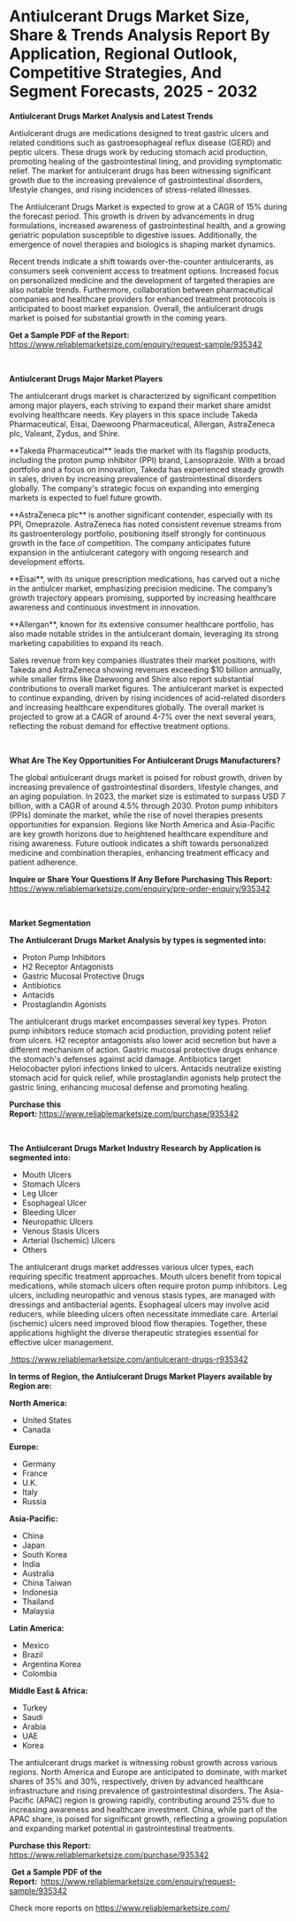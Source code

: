 <p><h1>Antiulcerant Drugs Market Size, Share & Trends Analysis Report By Application, Regional Outlook, Competitive Strategies, And Segment Forecasts, 2025 - 2032</h1></p><p><strong>Antiulcerant Drugs Market Analysis and Latest Trends</strong></p>
<p><p>Antiulcerant drugs are medications designed to treat gastric ulcers and related conditions such as gastroesophageal reflux disease (GERD) and peptic ulcers. These drugs work by reducing stomach acid production, promoting healing of the gastrointestinal lining, and providing symptomatic relief. The market for antiulcerant drugs has been witnessing significant growth due to the increasing prevalence of gastrointestinal disorders, lifestyle changes, and rising incidences of stress-related illnesses.</p><p>The Antiulcerant Drugs Market is expected to grow at a CAGR of 15% during the forecast period. This growth is driven by advancements in drug formulations, increased awareness of gastrointestinal health, and a growing geriatric population susceptible to digestive issues. Additionally, the emergence of novel therapies and biologics is shaping market dynamics. </p><p>Recent trends indicate a shift towards over-the-counter antiulcerants, as consumers seek convenient access to treatment options. Increased focus on personalized medicine and the development of targeted therapies are also notable trends. Furthermore, collaboration between pharmaceutical companies and healthcare providers for enhanced treatment protocols is anticipated to boost market expansion. Overall, the antiulcerant drugs market is poised for substantial growth in the coming years.</p></p>
<p><strong>Get a Sample PDF of the Report:&nbsp;</strong> <a href="https://www.reliablemarketsize.com/enquiry/request-sample/935342?utm_campaign=2781&utm_medium=2&utm_source=Github&utm_content=ia&utm_term=07032025&utm_id=antiulcerant-drugs">https://www.reliablemarketsize.com/enquiry/request-sample/935342</a></p>
<p>&nbsp;</p>
<p><strong>Antiulcerant Drugs Major Market Players</strong></p>
<p><p>The antiulcerant drugs market is characterized by significant competition among major players, each striving to expand their market share amidst evolving healthcare needs. Key players in this space include Takeda Pharmaceutical, Eisai, Daewoong Pharmaceutical, Allergan, AstraZeneca plc, Valeant, Zydus, and Shire.</p><p>**Takeda Pharmaceutical** leads the market with its flagship products, including the proton pump inhibitor (PPI) brand, Lansoprazole. With a broad portfolio and a focus on innovation, Takeda has experienced steady growth in sales, driven by increasing prevalence of gastrointestinal disorders globally. The company's strategic focus on expanding into emerging markets is expected to fuel future growth.</p><p>**AstraZeneca plc** is another significant contender, especially with its PPI, Omeprazole. AstraZeneca has noted consistent revenue streams from its gastroenterology portfolio, positioning itself strongly for continuous growth in the face of competition. The company anticipates future expansion in the antiulcerant category with ongoing research and development efforts.</p><p>**Eisai**, with its unique prescription medications, has carved out a niche in the antiulcer market, emphasizing precision medicine. The company’s growth trajectory appears promising, supported by increasing healthcare awareness and continuous investment in innovation.</p><p>**Allergan**, known for its extensive consumer healthcare portfolio, has also made notable strides in the antiulcerant domain, leveraging its strong marketing capabilities to expand its reach.</p><p>Sales revenue from key companies illustrates their market positions, with Takeda and AstraZeneca showing revenues exceeding $10 billion annually, while smaller firms like Daewoong and Shire also report substantial contributions to overall market figures. The antiulcerant market is expected to continue expanding, driven by rising incidences of acid-related disorders and increasing healthcare expenditures globally. The overall market is projected to grow at a CAGR of around 4-7% over the next several years, reflecting the robust demand for effective treatment options.</p></p>
<p>&nbsp;</p>
<p><strong>What Are The Key Opportunities For Antiulcerant Drugs Manufacturers?</strong></p>
<p><p>The global antiulcerant drugs market is poised for robust growth, driven by increasing prevalence of gastrointestinal disorders, lifestyle changes, and an aging population. In 2023, the market size is estimated to surpass USD 7 billion, with a CAGR of around 4.5% through 2030. Proton pump inhibitors (PPIs) dominate the market, while the rise of novel therapies presents opportunities for expansion. Regions like North America and Asia-Pacific are key growth horizons due to heightened healthcare expenditure and rising awareness. Future outlook indicates a shift towards personalized medicine and combination therapies, enhancing treatment efficacy and patient adherence.</p></p>
<p><strong>Inquire or Share Your Questions If Any Before Purchasing This Report:</strong> <a href="https://www.reliablemarketsize.com/enquiry/pre-order-enquiry/935342?utm_campaign=2781&utm_medium=2&utm_source=Github&utm_content=ia&utm_term=07032025&utm_id=antiulcerant-drugs">https://www.reliablemarketsize.com/enquiry/pre-order-enquiry/935342</a></p>
<p>&nbsp;</p>
<p><strong>Market Segmentation</strong></p>
<p><strong>The Antiulcerant Drugs Market Analysis by types is segmented into:</strong></p>
<p><ul><li>Proton Pump Inhibitors</li><li>H2 Receptor Antagonists</li><li>Gastric Mucosal Protective Drugs</li><li>Antibiotics</li><li>Antacids</li><li>Prostaglandin Agonists</li></ul></p>
<p><p>The antiulcerant drugs market encompasses several key types. Proton pump inhibitors reduce stomach acid production, providing potent relief from ulcers. H2 receptor antagonists also lower acid secretion but have a different mechanism of action. Gastric mucosal protective drugs enhance the stomach's defenses against acid damage. Antibiotics target Helocobacter pylori infections linked to ulcers. Antacids neutralize existing stomach acid for quick relief, while prostaglandin agonists help protect the gastric lining, enhancing mucosal defense and promoting healing.</p></p>
<p><strong>Purchase this Report:&nbsp;</strong><a href="https://www.reliablemarketsize.com/purchase/935342?utm_campaign=2781&utm_medium=2&utm_source=Github&utm_content=ia&utm_term=07032025&utm_id=antiulcerant-drugs">https://www.reliablemarketsize.com/purchase/935342</a></p>
<p>&nbsp;</p>
<p><strong>The Antiulcerant Drugs Market Industry Research by Application is segmented into:</strong></p>
<p><ul><li>Mouth Ulcers</li><li>Stomach Ulcers</li><li>Leg Ulcer</li><li>Esophageal Ulcer</li><li>Bleeding Ulcer</li><li>Neuropathic Ulcers</li><li>Venous Stasis Ulcers</li><li>Arterial (Ischemic) Ulcers</li><li>Others</li></ul></p>
<p><p>The antiulcerant drugs market addresses various ulcer types, each requiring specific treatment approaches. Mouth ulcers benefit from topical medications, while stomach ulcers often require proton pump inhibitors. Leg ulcers, including neuropathic and venous stasis types, are managed with dressings and antibacterial agents. Esophageal ulcers may involve acid reducers, while bleeding ulcers often necessitate immediate care. Arterial (ischemic) ulcers need improved blood flow therapies. Together, these applications highlight the diverse therapeutic strategies essential for effective ulcer management.</p></p>
<p><a href="https://www.reliablemarketsize.com/antiulcerant-drugs-r935342?utm_campaign=2781&utm_medium=2&utm_source=Github&utm_content=ia&utm_term=07032025&utm_id=antiulcerant-drugs">&nbsp;https://www.reliablemarketsize.com/antiulcerant-drugs-r935342</a></p>
<p><strong>In terms of Region, the Antiulcerant Drugs Market Players available by Region are:</strong></p>
<p>
    <p> <strong> North America: </strong>
        <ul>
            <li>United States</li>
            <li>Canada</li>
        </ul>
        </p> 
    <p> <strong> Europe: </strong>
        <ul>
            <li>Germany</li>
            <li>France</li>
            <li>U.K.</li>
            <li>Italy</li>
            <li>Russia</li>
        </ul>
        </p> 
    <p> <strong> Asia-Pacific: </strong>
        <ul>
            <li>China</li>
            <li>Japan</li>
            <li>South Korea</li>
            <li>India</li>
            <li>Australia</li>
            <li>China Taiwan</li>
            <li>Indonesia</li>
            <li>Thailand</li>
            <li>Malaysia</li>
        </ul>
        </p> 
    <p> <strong> Latin America: </strong>
        <ul>
            <li>Mexico</li>
            <li>Brazil</li>
            <li>Argentina Korea</li>
            <li>Colombia</li>
        </ul>
        </p> 
    <p> <strong> Middle East & Africa: </strong>
        <ul>
            <li>Turkey</li>
            <li>Saudi</li>
            <li>Arabia</li>
            <li>UAE</li>
            <li>Korea</li>
        </ul>
    </p>
    </p>
<p><p>The antiulcerant drugs market is witnessing robust growth across various regions. North America and Europe are anticipated to dominate, with market shares of 35% and 30%, respectively, driven by advanced healthcare infrastructure and rising prevalence of gastrointestinal disorders. The Asia-Pacific (APAC) region is growing rapidly, contributing around 25% due to increasing awareness and healthcare investment. China, while part of the APAC share, is poised for significant growth, reflecting a growing population and expanding market potential in gastrointestinal treatments.</p></p>
<p><strong>Purchase this Report: </strong><a href="https://www.reliablemarketsize.com/purchase/935342?utm_campaign=2781&utm_medium=2&utm_source=Github&utm_content=ia&utm_term=07032025&utm_id=antiulcerant-drugs">https://www.reliablemarketsize.com/purchase/935342</a></p>
<p>&nbsp;<strong>Get a Sample PDF of the Report:&nbsp;&nbsp;</strong><a href="https://www.reliablemarketsize.com/enquiry/request-sample/935342?utm_campaign=2781&utm_medium=2&utm_source=Github&utm_content=ia&utm_term=07032025&utm_id=antiulcerant-drugs">https://www.reliablemarketsize.com/enquiry/request-sample/935342</a></p>
<p><strong></strong></p>
<p>Check more reports on <a href="https://www.reliablemarketsize.com/?utm_campaign=2781&utm_medium=2&utm_source=Github&utm_content=ia&utm_term=07032025&utm_id=antiulcerant-drugs">https://www.reliablemarketsize.com/</a></p>
